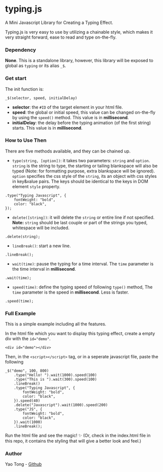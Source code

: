 # typing.js

A Mini Javascript Library for Creating a Typing Effect.

Typing.js is very easy to use by utilizing a chainable style, which makes it very straight forward, ease to read and type on-the-fly.


### Dependency

**None**. This is a standalone library, however, this library will be exposed to global as `typing` or its alias `_$`.


### Get start

 The init function is:
```
_$(selector, speed, initialDelay)
```
- **selector**: the `#ID` of the target element in your html file.
- **speed**: the global or initial speed, this value can be changed on-the-fly by using the `speed()` method. This value is in **millisecond**.
- **initialDelay**: the delay before the typing animation (of the first string) starts. This value is in **millisecond**.


### How to Use Then

There are five methods available, and they can be chained up.

- `type(string, [option])`: it takes two parameters: `string` and `option`. `string` is the string to type, the starting or tailing blankspace will also be typed (Note: for formatting purpose, extra blankspace will be ignored). `option` specifies the css style of the `string`, its an object with css styles in key&value pairs. The keys should be identical to the keys in DOM element `style` property.
```
.type("Typing Javascript", { 
    fontWeight: "bold", 
    color: "black",
});
```

- `delete([string])`: it will delete the `string` or entire line if not specified. **Note:** `string` should be last couple or part of the strings you typed, whitespace will be included.
```
.delete(string);
```

- `lineBreak()`: start a new line.
```
.lineBreak();
```

- `wait(time)`: pause the typing for a time interval. The `time` parameter is the time interval in **millisecond**.
```
.wait(time);
```

- `speed(time)`: define the typing speed of following `type()` method, The `time` parameter is the speed in **millisecond**. Less is faster.
```
.speed(time);
```


### Full Example

This is a simple example including all the features.

In the html file which you want to display this typing effect, create a empty div with the `id="demo"`.

```
<div id="demo"></div>
```

Then, in the `<script></script>` tag, or in a seperate javascript file, paste the following

```
_$("demo", 100, 800)
    .type("Hello! ").wait(1000).speed(100)
    .type("This is ").wait(300).speed(100)
    .lineBreak()
    .type("Typing Javascript", { 
        fontWeight: "bold", 
        color: "black",
    }).speed(40)
    .delete("Javascript").wait(1000).speed(200)
    .type("JS", { 
        fontWeight: "bold", 
        color: "black",
    }).wait(1000)
    .lineBreak();
```

Run the html file and see the magic! :sparkles:
(Or, check in the index.html file in this repo, it contains the styling that will give a better look and feel.)


### Author
Yao Tong - [Github](https://github.com/yat529)